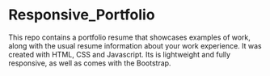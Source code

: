 # Responsive_Portfolio
This repo contains a portfolio resume that showcases examples of work, along with the usual resume information about your work experience. It was created with HTML, CSS and Javascript. Its is lightweight and fully responsive, as well as comes with the Bootstrap.
